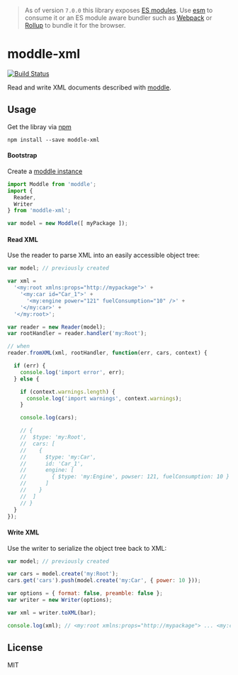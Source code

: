 > As of version `7.0.0` this library exposes [ES modules](http://exploringjs.com/es6/ch_modules.html#sec_basics-of-es6-modules). Use [esm](https://github.com/standard-things/esm) to consume it or an ES module aware bundler such as [Webpack](https://webpack.js.org) or [Rollup](https://rollupjs.org) to bundle it for the browser.


# moddle-xml

[![Build Status](https://travis-ci.org/bpmn-io/moddle-xml.svg?branch=master)](https://travis-ci.org/bpmn-io/moddle-xml)

Read and write XML documents described with [moddle](https://github.com/bpmn-io/moddle).


## Usage

Get the libray via [npm](http://npmjs.org)

```
npm install --save moddle-xml
```


#### Bootstrap

Create a [moddle instance](https://github.com/bpmn-io/moddle)

```javascript
import Moddle from 'moddle';
import {
  Reader,
  Writer
} from 'moddle-xml';

var model = new Moddle([ myPackage ]);
```


#### Read XML

Use the reader to parse XML into an easily accessible object tree:

```javascript
var model; // previously created

var xml =
  '<my:root xmlns:props="http://mypackage">' +
    '<my:car id="Car_1">' +
      '<my:engine power="121" fuelConsumption="10" />' +
    '</my:car>' +
  '</my:root>';

var reader = new Reader(model);
var rootHandler = reader.handler('my:Root');

// when
reader.fromXML(xml, rootHandler, function(err, cars, context) {

  if (err) {
    console.log('import error', err);
  } else {

    if (context.warnings.length) {
      console.log('import warnings', context.warnings);
    }

    console.log(cars);

    // {
    //  $type: 'my:Root',
    //  cars: [
    //    {
    //      $type: 'my:Car',
    //      id: 'Car_1',
    //      engine: [
    //        { $type: 'my:Engine', powser: 121, fuelConsumption: 10 }
    //      ]
    //    }
    //  ]
    // }
  }
});
```


#### Write XML

Use the writer to serialize the object tree back to XML:

```javascript
var model; // previously created

var cars = model.create('my:Root');
cars.get('cars').push(model.create('my:Car', { power: 10 }));

var options = { format: false, preamble: false };
var writer = new Writer(options);

var xml = writer.toXML(bar);

console.log(xml); // <my:root xmlns:props="http://mypackage"> ... <my:car power="10" /></my:root>
```

## License

MIT
